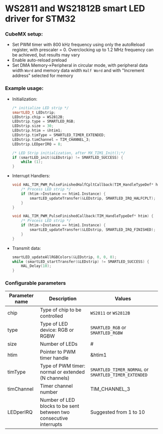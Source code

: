 # WS2811 and WS21812B smart LED driver for STM32

### CubeMX setup:
- Set PWM timer with 800 kHz frequency using only the autoReload register, with prescaler = 0. Overclocking up to 1.2 MHz frequency can be achieved, but results may vary
- Enable auto-reload preload
- Set DMA Memory->Peripheral in circular mode, with peripheral data width `Word` and memory data width `Half Word` and with "Increment address" selected for memory

### Example usage:
- Initialization:
    ```cpp
    /* initialize LED strip */
    smartLED_t LEDstrip;
    LEDstrip.chip = WS2812B;
    LEDstrip.type = SMARTLED_RGB;
    LEDstrip.size = 30;
    LEDstrip.htim = &htim1;
    LEDstrip.timType = SMARTLED_TIMER_EXTENDED;
    LEDstrip.timChannel = TIM_CHANNEL_3;
    LEDstrip.LEDperIRQ = 8;

    /* LED Strip initialization, after MX_TIM1_Init();*/
    if (smartLED_init(&LEDstrip) != SMARTLED_SUCCESS) {
        while (1);
    }
    ```
- Interrupt Handlers:
    ```cpp
    void HAL_TIM_PWM_PulseFinishedHalfCpltCallback(TIM_HandleTypeDef* htim) {
        /* Process LED strip */
        if (htim->Instance == htim1.Instance) {
            smartLED_updateTransfer(&LEDstrip, SMARTLED_IRQ_HALFCPLT);
        }
    }

    void HAL_TIM_PWM_PulseFinishedCallback(TIM_HandleTypeDef* htim) {
        /* Process LED strip */
        if (htim->Instance == htim1.Instance) {
            smartLED_updateTransfer(&LEDstrip, SMARTLED_IRQ_FINISHED);
        }
    }
    ```
- Transmit data:
    ```cpp
    smartLED_updateAllRGBColors(&LEDstrip, 0, 0, 0);
    while (smartLED_startTransfer(&LEDstrip) != SMARTLED_SUCCESS) {
        HAL_Delay(10);
    }
    ```

### Configurable parameters

| Parameter name | Description                                                        | Values                                               |
| -------------- | ------------------------------------------------------------------ | ---------------------------------------------------- |
| chip           | Type of chip to be controlled                                      | `WS2811` or `WS2812B`                                |
| type           | Type of LED device: RGB or RGBW                                    | `SMARTLED_RGB` or `SMARTLED_RGBW`                    |
| size           | Number of LEDs                                                     | #                                                    |
| htim           | Pointer to PWM timer handle                                        | &htim1                                               |
| timType        | Type of PWM timer: normal or extended (N channels)                 | `SMARTLED_TIMER_NORMAL` or `SMARTLED_TIMER_EXTENDED` |
| timChannel     | Timer channel number                                               | TIM_CHANNEL_3                                        |
| LEDperIRQ      | Number of LED blocks to be sent between two consecutive interrupts | Suggested from 1 to 10                               |
